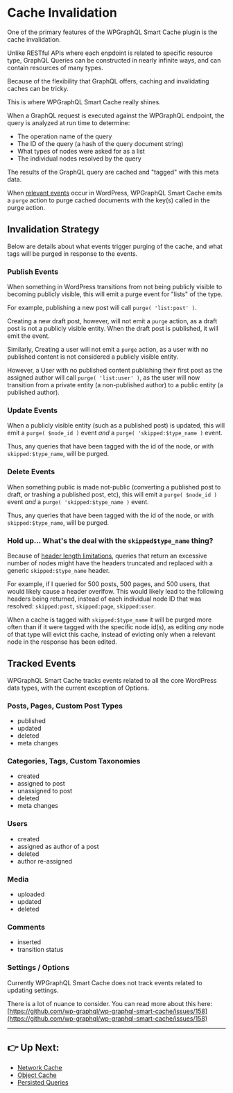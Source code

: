 # Cache Invalidation

One of the primary features of the WPGraphQL Smart Cache plugin is the cache invalidation.

Unlike RESTful APIs where each enpdoint is related to specific resource type, GraphQL Queries can be constructed in nearly infinite ways, and can contain resources of many types.

Because of the flexibility that GraphQL offers, caching and invalidating caches can be tricky.

This is where WPGraphQL Smart Cache really shines.

When a GraphQL request is executed against the WPGraphQL endpoint, the query is analyzed at run time to determine:

- The operation name of the query
- The ID of the query (a hash of the query document string)
- What types of nodes were asked for as a list
- The individual nodes resolved by the query

The results of the GraphQL query are cached and "tagged" with this meta data.

When [relevant events](#tracked-events) occur in WordPress, WPGraphQL Smart Cache emits a `purge` action to purge cached documents with the key(s) called in the purge action.

## Invalidation Strategy

Below are details about what events trigger purging of the cache, and what tags will be purged in response to the events.

### Publish Events

When something in WordPress transitions from not being publicly visible to becoming publicly visible, this will emit a purge event for "lists" of the type.

For example, publishing a new post will call `purge( 'list:post' )`.

Creating a new draft post, however, will not emit a `purge` action, as a draft post is not a publicly visible entity. When the draft post is published, it will emit the event.

Similarly, Creating a user will not emit a `purge` action, as a user with no published content is not considered a publicly visible entity.

However, a User with no published content publishing their first post as the assigned author will call `purge( 'list:user' )`, as the user will now transition from a private entity (a non-published author) to a public entity (a published author).

### Update Events

When a publicly visible entity (such as a published post) is updated, this will emit a `purge( $node_id )` event _and_ a `purge( 'skipped:$type_name )` event.

Thus, any queries that have been tagged with the id of the node, or with `skipped:$type_name`, will be purged.

### Delete Events

When something public is made not-public (converting a published post to draft, or trashing a published post, etc), this will emit a `purge( $node_id )` event _and_ a `purge( 'skipped:$type_name )` event.

Thus, any queries that have been tagged with the id of the node, or with `skipped:$type_name`, will be purged.

### Hold up... What's the deal with the `skipped$type_name` thing?

Because of [header length limitations](https://nodejs.org/en/blog/vulnerability/november-2018-security-releases/#denial-of-service-with-large-http-headers-cve-2018-12121), queries that return an excessive number of nodes might have the headers truncated and replaced with a generic `skipped:$type_name` header.

For example, if I queried for 500 posts, 500 pages, and 500 users, that would likely cause a header overlfow. This would likely lead to the following headers being returned, instead of each individual node ID that was resolved: `skipped:post`, `skipped:page`, `skipped:user`.

When a cache is tagged with `skipped:$type_name` it will be purged more often than if it were tagged with the specific node id(s), as editing _any_ node of that type will evict this cache, instead of evicting only when a relevant node in the response has been edited.

## Tracked Events

WPGraphQL Smart Cache tracks events related to all the core WordPress data types, with the current exception of Options.

### Posts, Pages, Custom Post Types

- published
- updated
- deleted
- meta changes

### Categories, Tags, Custom Taxonomies

- created
- assigned to post
- unassigned to post
- deleted
- meta changes

### Users

- created
- assigned as author of a post
- deleted
- author re-assigned

### Media

- uploaded
- updated
- deleted

### Comments

- inserted
- transition status

### Settings / Options

Currently WPGraphQL Smart Cache does not track events related to updating settings.

There is a lot of nuance to consider. You can read more about this here: [https://github.com/wp-graphql/wp-graphql-smart-cache/issues/158](https://github.com/wp-graphql/wp-graphql-smart-cache/issues/158)

----

## 👉 Up Next:

- [Network Cache](./network-cache.md)
- [Object Cache](./object-cache.md)
- [Persisted Queries](./persisted-queries.md)
